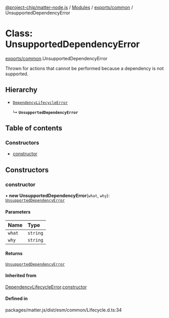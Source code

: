 [@project-chip/matter-node.js](../README.md) / [Modules](../modules.md) / [exports/common](../modules/exports_common.md) / UnsupportedDependencyError

# Class: UnsupportedDependencyError

[exports/common](../modules/exports_common.md).UnsupportedDependencyError

Thrown for actions that cannot be performed because a dependency is not supported.

## Hierarchy

- [`DependencyLifecycleError`](exports_common.DependencyLifecycleError.md)

  ↳ **`UnsupportedDependencyError`**

## Table of contents

### Constructors

- [constructor](exports_common.UnsupportedDependencyError.md#constructor)

## Constructors

### constructor

• **new UnsupportedDependencyError**(`what`, `why`): [`UnsupportedDependencyError`](exports_common.UnsupportedDependencyError.md)

#### Parameters

| Name | Type |
| :------ | :------ |
| `what` | `string` |
| `why` | `string` |

#### Returns

[`UnsupportedDependencyError`](exports_common.UnsupportedDependencyError.md)

#### Inherited from

[DependencyLifecycleError](exports_common.DependencyLifecycleError.md).[constructor](exports_common.DependencyLifecycleError.md#constructor)

#### Defined in

packages/matter.js/dist/esm/common/Lifecycle.d.ts:34
